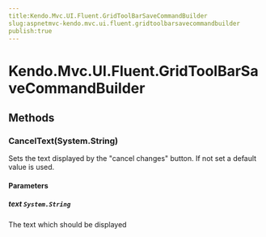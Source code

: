 ```yaml
---
title:Kendo.Mvc.UI.Fluent.GridToolBarSaveCommandBuilder
slug:aspnetmvc-kendo.mvc.ui.fluent.gridtoolbarsavecommandbuilder
publish:true
---
```


# Kendo.Mvc.UI.Fluent.GridToolBarSaveCommandBuilder

## Methods

### CancelText(System.String)
Sets the text displayed by the "cancel changes" button. If not set a default value is used.

#### Parameters

##### text `System.String`
The text which should be displayed